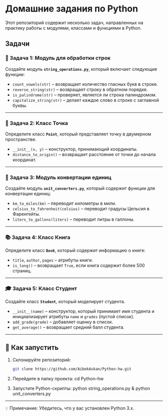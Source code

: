# Домашние задания по Python

Этот репозиторий содержит несколько задач, направленных на практику работы с модулями, классами и функциями в Python.

## Задачи

### 📝 Задача 1: Модуль для обработки строк  
Создайте модуль **`string_operations.py`**, который включает следующие функции:  
- `count_vowels(str)` – возвращает количество гласных букв в строке.  
- `reverse_string(str)` – возвращает строку в обратном порядке.  
- `is_palindrome(str)` – проверяет, является ли строка палиндромом.  
- `capitalize_string(str)` – делает каждое слово в строке с заглавной буквы.  

---

### 📍 Задача 2: Класс Точка  
Определите класс **`Point`**, который представляет точку в двумерном пространстве.  
- `__init__(x, y)` – конструктор, принимающий координаты.  
- `distance_to_origin()` – возвращает расстояние от точки до начала координат.  

---

### 🔄 Задача 3: Модуль конвертации единиц  
Создайте модуль **`unit_converters.py`**, который содержит функции для конвертации единиц:  
- `km_to_miles(km)` – переводит километры в мили.  
- `celsius_to_fahrenheit(celsius)` – переводит градусы Цельсия в Фаренгейты.  
- `liters_to_gallons(liters)` – переводит литры в галлоны.  

---

### 📚 Задача 4: Класс Книга  
Определите класс **`Book`**, который содержит информацию о книге:  
- `title`, `author`, `pages` – атрибуты книги.  
- `is_long()` – возвращает `True`, если книга содержит более 500 страниц.  

---

### 🎓 Задача 5: Класс Студент  
Создайте класс **`Student`**, который моделирует студента.  
- `__init__(name)` – конструктор, который принимает имя студента и инициализирует атрибуты `name` и `grades` (пустой список).  
- `add_grade(grade)` – добавляет оценку в список.  
- `get_average()` – возвращает средний балл студента.  

---

## 🚀 Как запустить  
1. Склонируйте репозиторий:  
   ```bash
   git clone https://github.com/AibekAskan/Python-hw.git

2.	Перейдите в папку проекта:
   cd Python-hw

3.	Запустите Python-скрипты:
   python string_operations.py & python unit_converters.py

---

💡 Примечание: Убедитесь, что у вас установлен Python 3.x.
